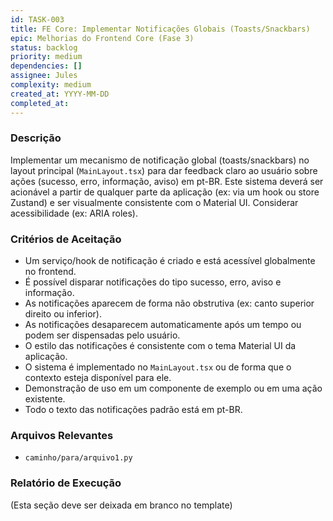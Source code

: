 ```yaml
---
id: TASK-003
title: FE Core: Implementar Notificações Globais (Toasts/Snackbars)
epic: Melhorias do Frontend Core (Fase 3)
status: backlog
priority: medium
dependencies: []
assignee: Jules
complexity: medium
created_at: YYYY-MM-DD
completed_at:
---
```


### Descrição

Implementar um mecanismo de notificação global (toasts/snackbars) no layout principal (`MainLayout.tsx`) para dar feedback claro ao usuário sobre ações (sucesso, erro, informação, aviso) em pt-BR. Este sistema deverá ser acionável a partir de qualquer parte da aplicação (ex: via um hook ou store Zustand) e ser visualmente consistente com o Material UI. Considerar acessibilidade (ex: ARIA roles).

### Critérios de Aceitação

- Um serviço/hook de notificação é criado e está acessível globalmente no frontend.
- É possível disparar notificações do tipo sucesso, erro, aviso e informação.
- As notificações aparecem de forma não obstrutiva (ex: canto superior direito ou inferior).
- As notificações desaparecem automaticamente após um tempo ou podem ser dispensadas pelo usuário.
- O estilo das notificações é consistente com o tema Material UI da aplicação.
- O sistema é implementado no `MainLayout.tsx` ou de forma que o contexto esteja disponível para ele.
- Demonstração de uso em um componente de exemplo ou em uma ação existente.
- Todo o texto das notificações padrão está em pt-BR.

### Arquivos Relevantes

* `caminho/para/arquivo1.py`

### Relatório de Execução

(Esta seção deve ser deixada em branco no template)
